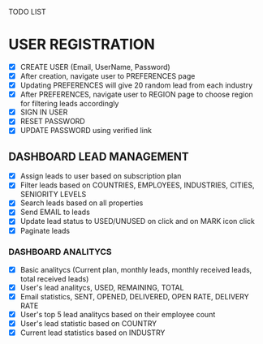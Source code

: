 TODO LIST

# USER REGISTRATION

- [x] CREATE USER (Email, UserName, Password)
- [x] After creation, navigate user to PREFERENCES page
- [x] Updating PREFERENCES will give 20 random lead from each industry
- [x] After PREFERENCES, navigate user to REGION page to choose region for filtering leads accordingly
- [x] SIGN IN USER
- [x] RESET PASSWORD
- [x] UPDATE PASSWORD using verified link

## DASHBOARD LEAD MANAGEMENT

- [x] Assign leads to user based on subscription plan
- [x] Filter leads based on COUNTRIES, EMPLOYEES, INDUSTRIES, CITIES, SENIORITY LEVELS
- [x] Search leads based on all properties
- [x] Send EMAIL to leads
- [x] Update lead status to USED/UNUSED on click and on MARK icon click
- [x] Paginate leads

### DASHBOARD ANALITYCS

- [x] Basic analitycs (Current plan, monthly leads, monthly received leads, total received leads)
- [x] User's lead analitycs, USED, REMAINING, TOTAL
- [x] Email statistics, SENT, OPENED, DELIVERED, OPEN RATE, DELIVERY RATE
- [x] User's top 5 lead analitycs based on their employee count
- [x] User's lead statistic based on COUNTRY
- [x] Current lead statistics based on INDUSTRY
